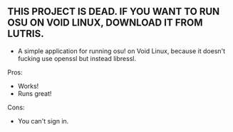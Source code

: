 THIS PROJECT IS DEAD. IF YOU WANT TO RUN OSU ON VOID LINUX, DOWNLOAD IT FROM LUTRIS.
------------------------------------------------------------------------------------
+ A simple application for running osu! on Void Linux, because it doesn't fucking use openssl but instead libressl.

Pros: 
+ Works!
+ Runs great!

Cons:
- You can't sign in.
